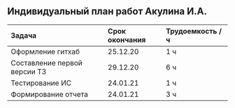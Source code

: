 ## Индивидуальный план работ Акулина И.А.


|Задача                                         | Срок окончания |Трудоемкость / ч |
|:--------------                                |:---------------|:-------------|
|Оформление гитхаб                              | 25.12.20       | 1 ч |
|Составление первой версии ТЗ                   | 29.12.20       | 6 ч |
|Тестирование ИС                                | 24.01.21       | 1 ч |
|Формирование отчета                            | 24.01.21       | 3 ч |

